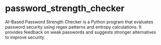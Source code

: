 # password_strength_checker
 AI-Based Password Strength Checker is a Python program that evaluates password security using regex patterns and entropy calculations. It provides feedback on weak passwords and suggests stronger alternatives to improve security.
